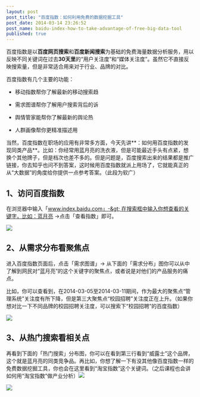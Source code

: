 ```yaml
---
layout: post
post_title: "百度指数：如何利用免费的数据挖掘工具"
post_date: 2014-03-14 23:26:52
post_name: baidu-index-how-to-take-advantage-of-free-big-data-tool
published: true
---
```

百度指数是以**百度网页搜索**和**百度新闻搜索**为基础的免费海量数据分析服务，用以反映不同关键词在过去**30天里**的“用户关注度”和“媒体关注度”。虽然它不直接反映搜索量，但是非常适合用来对于行业、品牌的对比。

百度指数有几个主要的功能：


*   移动指数帮你了解最新的移动搜索趋

*   需求图谱帮你了解用户搜索背后的诉

*   舆情管家能帮你了解最新的舆论热

*   人群画像帮你更精准描述用

当然，百度指数在职场的应用有非常多方面，今天先讲**：如何用百度指数的发现同类产品**。比如：你经常用蓝月亮的洗衣液，但是可能最近手头有点紧，想换个其他牌子，但是档次也差不多的。但是问题是，百度搜索出来的结果都是推广链接，你去知乎也问不到答案，这时候用百度指数就派上用场了，它就能真正的从“大数据”的角度给你提供一点参考答案。（此段为软广）

## **1、访问百度指数**

在浏览器中输入「www.index.baidu.com」-&gt; 在搜索框中输入你想查看的关键字，比如：蓝月亮 -&gt;点击「查看指数」即可。

![](http://mmbiz.qpic.cn/mmbiz/z3T1vlHdIX92iaupfE5tYaYueT8oPpchIFm8deibAoKKoYNDdGicr6WPYrv6yQhyCxbC0VlmAtXKX0bpLm3Gvtf1g/0)

## **2、从需求分布看聚焦点**

进入百度指数页面后，点击「需求图谱」-&gt; 从下面的「需求分布」图你可以从中了解到网民对“蓝月亮”的这个关键字的聚焦点，或者说是对他们的产品服务的痛点。

比如，你可以查看到，在2014-03-05至2014-03-11期间，作为最大的聚焦点“管理系统”关注度有所下降，但是第三大聚焦点“校园招聘”关注度正在上升。（如果你想对比一下不同品牌的校园招聘关注度，可以搜索下“校园招聘”的百度指数）

![](http://mmbiz.qpic.cn/mmbiz/z3T1vlHdIX92iaupfE5tYaYueT8oPpchInbyfEV7tIVvptpSuSC2x6xbpr9U01fDCXSuicXclGhztib74ibztwkSBQ/0)

## **3、从热门搜索看相关点**

再看到下面的「热门搜索」分布图，你可以在看到第三行看到“威露士”这个品牌，这个就是蓝月亮的同类竞争品。再比如，你想了解一下有没其他像百度指数一样的免费数据挖掘工具，你也会在这里看到“淘宝指数”这个关键词。（之后课程也会讲如何用“淘宝指数”做产业分析）![](http://mmbiz.qpic.cn/mmbiz/z3T1vlHdIX92iaupfE5tYaYueT8oPpchIQ5hVBxSrRcCRzQaIsjGnM4jZXWG9qRaicVPvORrguJKckMHaCBcSTTQ/0)

![](http://mmbiz.qpic.cn/mmbiz/z3T1vlHdIX92iaupfE5tYaYueT8oPpchIQ5hVBxSrRcCRzQaIsjGnM4jZXWG9qRaicVPvORrguJKckMHaCBcSTTQ/0)


